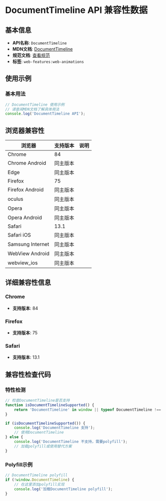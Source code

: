 # DocumentTimeline API 兼容性数据

## 基本信息

- **API名称**: `DocumentTimeline`
- **MDN文档**: [DocumentTimeline](https://developer.mozilla.org/docs/Web/API/DocumentTimeline)
- **规范文档**: [查看规范](https://drafts.csswg.org/web-animations-1/#the-documenttimeline-interface)
- **标签**: `web-features:web-animations`

## 使用示例

### 基本用法

```javascript
// DocumentTimeline 使用示例
// 请查阅MDN文档了解具体用法
console.log('DocumentTimeline API');
```

## 浏览器兼容性

| 浏览器 | 支持版本 | 说明 |
|--------|----------|------|
| Chrome | 84 |  |
| Chrome Android | 同主版本 |  |
| Edge | 同主版本 |  |
| Firefox | 75 |  |
| Firefox Android | 同主版本 |  |
| oculus | 同主版本 |  |
| Opera | 同主版本 |  |
| Opera Android | 同主版本 |  |
| Safari | 13.1 |  |
| Safari iOS | 同主版本 |  |
| Samsung Internet | 同主版本 |  |
| WebView Android | 同主版本 |  |
| webview_ios | 同主版本 |  |

## 详细兼容性信息

### Chrome

- **支持版本**: 84

### Firefox

- **支持版本**: 75

### Safari

- **支持版本**: 13.1

## 兼容性检查代码

### 特性检测

```javascript
// 检查DocumentTimeline是否支持
function isDocumentTimelineSupported() {
    return 'DocumentTimeline' in window || typeof DocumentTimeline !== 'undefined';
}

if (isDocumentTimelineSupported()) {
    console.log('DocumentTimeline 支持');
    // 使用DocumentTimeline
} else {
    console.log('DocumentTimeline 不支持，需要polyfill');
    // 加载polyfill或使用替代方案
}
```

### Polyfill示例

```javascript
// DocumentTimeline polyfill
if (!window.DocumentTimeline) {
    // 在这里添加polyfill实现
    console.log('加载DocumentTimeline polyfill');
}
```

